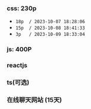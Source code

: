 ### css: 230p
- `18p  / 2023-10-07 18:28:06`
- `15p  / 2023-10-08 18:41:33`
- `3p   / 2023-10-09 18:33:04`

### js: 400P

### reactjs

### ts(可选)

### 在线聊天网站 (15天)
